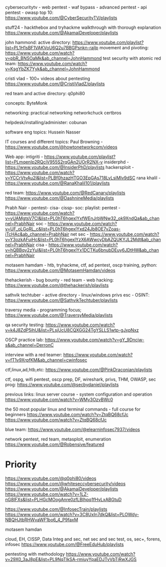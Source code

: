 cybersecuritytv - web pentest - waf bypass - advanced pentest - api pentest - owasp top 10:
https://www.youtube.com/@CyberSecurityTV/playlists

stuff24 - hackthebox and tryhackme walkthrough with thorough explanation
https://www.youtube.com/@AkamaiDeveloper/playlists


john hammond:
	active directory:
		https://www.youtube.com/playlist?list=PL1H1sBF1VAKVoU6Q2u7BBGPsnkn-rajlp
	movement and pivoting:
		https://www.youtube.com/watch?v=pbR_BNSOaMk&ab_channel=JohnHammond
	test security with atomic red team:
		https://www.youtube.com/watch?v=KsgYbZK7Yyk&ab_channel=JohnHammond
	

cristi vlad - 100+ videos about pentesting
https://www.youtube.com/@CristiVladZ/playlists

red team and active directory:
	q0phi80

concepts:
	ByteMonk

networking:
	practical networking
	networkchuck
	certbros


helpdesk/installing/administer:
	cobunan

software eng topics:
	Hussein Nasser


IT courses and different topics:
Paul Browning - https://www.youtube.com/@howtonetworkcom/videos


Web app:
intigriti - https://www.youtube.com/playlist?list=PLmqenIp2RQciV955S2rqGAn2UOrR2NX-v
insiderphd - https://www.youtube.com/@InsiderPhD/playlists
hackersploit - https://www.youtube.com/watch?v=YCCrVtvAu2I&list=PLBf0hzazHTGO3EpGAs718LvLsiMIv9dSC
rana khalil - https://www.youtube.com/@RanaKhalil101/playlists



red team:
https://www.youtube.com/@RedCanary/playlists
https://www.youtube.com/@DashnineMedia/playlists



Prabh Nair - pentest- cisa- cissp- soc:
playlist:
pentest - https://www.youtube.com/watch?v=yUAMgtsV7CI&list=PL0hT6hgexlYxfWEnJrbWNw32_ok9XndQa&ab_channel=PrabhNair
soc - https://www.youtube.com/watch?v=UF_oLGoRL_c&list=PL0hT6hgexlYxd24Jb8OE7vZoas-iTcHAc&ab_channel=PrabhNair
net sec - https://www.youtube.com/watch?v=Y3ozkAFuiHc&list=PL0hT6hgexlYzX6AWwcyDbAZQUKYJL2Mdt&ab_channel=PrabhNair
cisa - https://www.youtube.com/watch?v=hQBBqy2zYuI&list=PL0hT6hgexlYx1DCTKu6bnubDEuy6JDtHW&ab_channel=PrabhNair

motasem hamdam - htb, tryhackme, ctf, ad pentest, oscp training, python:
https://www.youtube.com/@MotasemHamdan/videos


thehackerish - bug bounty - red team - web hacking:
https://www.youtube.com/@thehackerish/playlists


sathvik techtuber - active directory - linux/windows privs esc - OSINT:
https://www.youtube.com/@SathvikTechtuber/playlists

traversy media - programming focus;
https://www.youtube.com/@TraversyMedia/playlists


qa security testing:
https://www.youtube.com/watch?v=k4J8ZdP5ihU&list=PLsjUcU8CQXGG24TgYSLLS1wtp-gJxpNxz

OSCP practice lab:
https://www.youtube.com/watch?v=gY_9Dncjw-s&ab_channel=DerronC

interview with a red teamer:
https://www.youtube.com/watch?v=fT1v9XrpfKM&ab_channel=cwinfosec


ctf,linux,ad,htb,etc:
https://www.youtube.com/@PinkDraconian/playlists


ctf, ospg, wifi pentest, oscp prep, DF, wireshark, privs, THM, OWASP, sec prog:
https://www.youtube.com/@secbydaniel/playlists




previous links:
linux server course - system configuration and operation 
https://www.youtube.com/watch?v=WMy3OzvBWc0

the 50 most popular linux and terminal commands - full course for beginners
https://www.youtube.com/watch?v=ZtqBQ68cfJc
https://www.youtube.com/watch?v=ZtqBQ68cfJc



blue team:
https://www.youtube.com/@elearninfosec7937/videos

network pentest, red team, metasploit, enumeration
https://www.youtube.com/@Robensive/featured

# Priority
https://www.youtube.com/@q0phi80/videos
https://www.youtube.com/@whiteseccybersecurity/videos
https://www.youtube.com/@AkamaiDeveloper/playlists
https://www.youtube.com/watch?v=1LZ-nG8IFXs&list=PLHGcMOogAnre0zfLBIhpq1fHvLxABGtuD

https://www.youtube.com/@InfosecTrain/playlists
https://www.youtube.com/watch?v=3C8UxIn7dkQ&list=PLOWdy-NBQHJtbRHWvaWF1bo6_4_P9faxM

motasem hamdan

cloud, EH, CISSP, Data Integ and sec, net sec and sec test, os, sec+, forens, infosec 
https://www.youtube.com/@FreeEduHub/playlists


pentesting with methodology
https://www.youtube.com/watch?v=29X0_3aJ8pE&list=PL9NqTlkSA-rmiuyYpaEDJTvVbTiRwXJGS

